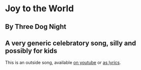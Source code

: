 # Joy to the World
## By Three Dog Night
## A very generic celebratory song, silly and possibly for kids

This is an outside song, available [on youtube](https://www.youtube.com/watch?v=pMHZh5XlOVA) or [as lyrics](http://www.metrolyrics.com/joy-to-the-world-lyrics-three-dog-night.html).
